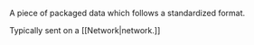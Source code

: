 A piece of packaged data which follows a standardized format.

Typically sent on a [[Network|network.]]